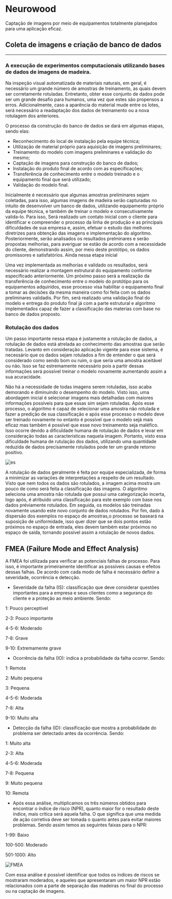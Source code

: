 # Neurowood

Captação de imagens por meio de equipamentos totalmente planejados para uma aplicação eficaz.


## Coleta de imagens e criação de banco de dados
----------------

### A execução de experimentos computacionais utilizando bases de dados de imagens de madeira.

Na inspeção visual automatizada de materiais naturais, em geral, é necessário um grande número de amostras de treinamento, as quais devem ser corretamente rotuladas. Entretanto, obter esse conjunto de dados pode ser um grande desafio para humanos, uma vez que estes são propensos a erros. Adicionalmente, caso a aparência do material mude entre os lotes, será necessário a readaptação dos dados de treinamento ou a nova rotulagem dos anteriores.



O processo da construção do banco de dados se dará em algumas etapas, sendo elas:

* Reconhecimento do local de instalação pela equipe técnica;
* Utilização de material próprio para aquisição de imagens preliminares;
* Treinamento do modelo com imagens preliminares e validação do mesmo;
* Captação de imagens para construção do banco de dados;
* Instalação do produto final de acordo com as especificações;
* Transferência de conhecimento entre o modelo treinado e o equipamento final que será utilizado;
* Validação do modelo final.


Inicialmente é necessário que algumas amostras preliminares sejam coletadas, para isso, algumas imagens de madeira serão capturadas no intuito de desenvolver um banco de dados, utilizando equipamento próprio da equipe técnica, e também de treinar o modelo e consecutivamente valida-lo. Para isso, Será realizado um contato inicial com o cliente para identificar e compreender o processo da linha de produção e as principais dificuldades de sua empresa e, assim, efetuar o estudo das melhores diretrizes para obtenção das imagens e implementação do algoritmo. Posteriormente, serão analisados os resultados prelminares e serão propostas melhorias, para averiguar se estão de acordo com a necessidade do cliente, demonstrando assim, por meio deste protótipo, os dados promissores e satisfatórios. Ainda nessa etapa inicial 

Uma vez implementada as melhorias e validado os resultados, será necessário realizar a montagem estrutural do equipamento conforme especificado anteriormente. Um próximo passo será a realização da transferência de conhecimento entre o modelo do protótipo para os equipamentos adquiridos, esse processo visa habilitar o equipamento final a tomar as decisões da mesma maneira como foi feita com os dados preliminares validadis. Por fim, será realizado uma validação final do modelo e entrega do produto final já com a parte estrutural e algoritmo implementados capaz de fazer a classificação das materias com base no banco de dados proposto.







### Rotulação dos dados

Um passo importante nessa etapa é justamente a rotulação de dados, a rotulação de dados está atrelada ao conhecimento das amostras que serão tratadas.
Levanto em consideração aplicação vigente para esse sistema, é necessário que os dados sejam rotulados a fim de entender o que será considerado como sendo bom ou ruim, o que sería uma amostra aceitável ou não. Isso se faz estremamente necessário pois a partir dessas informações será possível treinar o modelo novamente aumentando assim a sua acuracidade.

Não há a necessidade de todas imagens serem rotuladas, isso acaba demorando e diminuindo o desempenho do modelo. Visto isso, uma abordagem inicial é selecionar imagens mais detalhadas com maiores informações possíveis para que essas sim sejam rotuladas. Após esse processo, o algoritmo é capaz de selecionar uma amostra não rotulada e fazer a predição de sua classificação e após esse processo o modelo deve ser treinado novamente no entanto é possível que o modelo sejá mais eficaz mas também é possível que esse novo treinamento seja maléfico. Isso ocorre devido a dificuldade humana de rotulação de dados e levar em consideração todas as caracteristicas naquela imagem. Portanto, visto essa dificuldade humana de rutulação dos dados, utilizando uma quantidade reduzida de dados precisamente rotulados pode ter um grande retorno positivo. 

![es](https://user-images.githubusercontent.com/87779244/129075650-51cf0b14-7831-499e-9217-455ea8696a1c.png)



A rotulação de dados geralmente é feita por equipe especializada, de forma a minimizar as variações de interpretações a respeito de um resultado.
Visto que nem todos os dados são rotulados, a imagem acima mostra um pouco de como será feita a classificação das imagens.
O algoritmo seleciona uma amostra não rotulada que possui uma categorização incerta, logo após, é atribuido uma classificação para este exemplo com base nos dados préviamente rotulados. Em seguida, os modelos são treinadas novamente usando este novo conjunto de dados rotulados.
Por fim, dado à dispersão dos exemplos no espaço de amostras,o processo se baseará na suposição de uniformidade, isso quer dizer que se dois pontos estão próximos no
espaço de entrada, eles devem também estar próximos no espaço de saída, tornando possível assim a rotulação de novos dados. 





## FMEA (Failure Mode and Effect Analysis)

A FMEA foi utilizada para verificar as potenciais falhas de processo. Para isso, é importante primeiramente identificar as possíveis causas e efeitos dessas falhas. De acordo com cada modo de falha é necessário definir a severidade, ocorrência e detecção.

* Severidade da falha (IS): classificação que deve considerar questões importantes para a empresa e seus clientes como a segurança do cliente e a proteção ao meio ambiente. Sendo:

1: Pouco perceptível

2-3: Pouco importante

4-5-6: Moderado

7-8: Grave

9-10: Extremamente grave

* Ocorrência da falha (IO): indica a probabilidade da falha ocorrer. Sendo:

1: Remota

2: Muito pequena

3: Pequena

4-5-6: Moderada

7-8: Alta

9-10: Muito alta

* Detecção da falha (ID): classificação que mostra a probabilidade do problema ser detectado antes da ocorrência. Sendo: 

1: Muito alta

2-3: Alta

4-5-6: Moderada

7-8: Pequena

9: Muito pequena

10: Remota

* Após essa análise, multiplicamos os três números obtidos para encontrar o índice de risco (NPR), quanto maior for o resultado deste índice, mais crítica será aquela falha. O que significa que uma medida de ação corretiva deve ser tomada o quanto antes para evitar maiores problemas. Sendo assim temos as seguintes faixas para o NPR:


1-99: Baixo

100-500: Moderado

501-1000: Alto



![FMEA](https://user-images.githubusercontent.com/87779244/129822560-e3fd8b6c-e714-4c8f-ba16-6fde8f07c162.png)

Com essa análise é possível identificar que todos os índices de riscos se mostraram moderados, e aqueles que apresentaram um maior NPR estão relacionados com a parte de separação das madeiras no final do processo ou na captação de imagens. 
